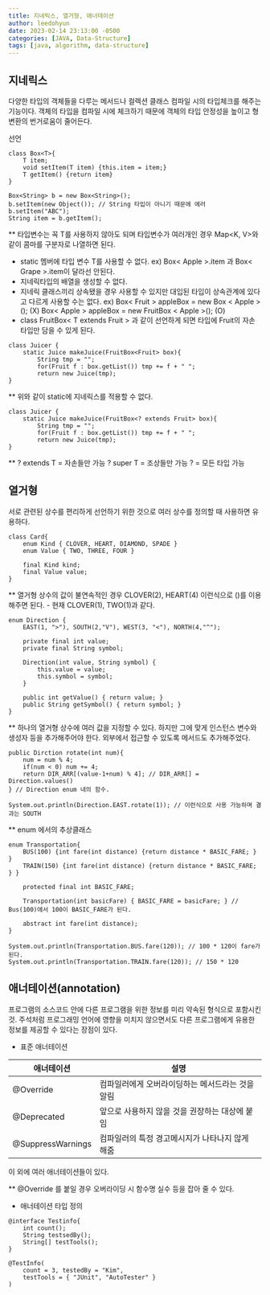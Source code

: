 ```yaml
---
title: 지네릭스, 열거형, 애너테이션
author: leedohyun
date: 2023-02-14 23:13:00 -0500
categories: [JAVA, Data-Structure]
tags: [java, algorithm, data-structure]
---
```


## 지네릭스

다양한 타입의 객체들을 다루는 메서드나 컬렉션 클래스 컴파일 시의 타입체크를 해주는 기능이다. 객체의 타입을 컴파일 시에 체크하기 때문에 객체의 타입 안정성을 높이고 형변환의 번거로움이 줄어든다.

선언

```
class Box<T>{
	T item;
	void setItem(T item) {this.item = item;}
	T getItem() {return item}
}

Box<String> b = new Box<String>();
b.setItem(new Object()); // String 타입이 아니기 때문에 에러
b.setItem("ABC");
String item = b.getItem();
```

** 타입변수는 꼭 T를 사용하지 않아도 되며 타입변수가 여러개인 경우 Map<K, V>와 같이 콤마를 구분자로 나열하면 된다.

- static 멤버에 타입 변수 T를 사용할 수 없다.
ex) Box< Apple >.item 과 Box< Grape >.item이 달라선 안된다.
- 지네릭타입의 배열을 생성할 수 없다.
- 지네릭 클래스끼리 상속됐을 경우 사용할 수 있지만 대입된 타입이 상속관계에 있다고 다르게 사용할 수는 없다.
ex) Box< Fruit > appleBox = new Box < Apple >(); (X)
	  Box< Apple > appleBox = new FruitBox < Apple >(); (O)
-  class FruitBox< T extends Fruit > 과 같이 선언하게 되면 타입에 Fruit의 자손 타입만 담을 수 있게 된다.

```
class Juicer {
	static Juice makeJuice(FruitBox<Fruit> box){
		String tmp = "";
		for(Fruit f : box.getList()) tmp += f + " ";
		return new Juice(tmp);
}
```

** 위와 같이 static에 지네릭스를 적용할 수 없다.

```
class Juicer {
	static Juice makeJuice(FruitBox<? extends Fruit> box){
		String tmp = "";
		for(Fruit f : box.getList()) tmp += f + " ";
		return new Juice(tmp);
}
```

** ? extends T = 자손들만 가능
? super T = 조상들만 가능
? = 모든 타입 가능

## 열거형

서로 관련된 상수를 편리하게 선언하기 위한 것으로 여러 상수를 정의할 때 사용하면 유용하다.

```
class Card{
	enum Kind { CLOVER, HEART, DIAMOND, SPADE }
	enum Value { TWO, THREE, FOUR }
	
	final Kind kind;
	final Value value;
}
```

** 열거형 상수의 값이 불연속적인 경우 CLOVER(2), HEART(4) 이런식으로 ()를 이용해주면 된다. - 현재 CLOVER(1), TWO(1)과 같다.

```
enum Direction {
	EAST(1, ">"), SOUTH(2,"V"), WEST(3, "<"), NORTH(4,"^");
	
	private final int value;
	private final String symbol;

	Direction(int value, String symbol) {
		this.value = value;
		this.symbol = symbol;
	}
	
	public int getValue() { return value; }
	public String getSymbol() { return symbol; }
}
```

** 하나의 열거형 상수에 여러 값을 지정할 수 있다. 하지만 그에 맞게 인스턴스 변수와 생성자 등을 추가해주어야 한다. 외부에서 접근할 수 있도록 메서드도 추가해주었다.

```
public Dirction rotate(int num){
	num = num % 4;
	if(num < 0) num += 4;
	return DIR_ARR[(value-1+num) % 4]; // DIR_ARR[] = Direction.values()
} // Direction enum 내의 함수.

System.out.println(Direction.EAST.rotate(1)); // 이런식으로 사용 가능하며 결과는 SOUTH
```

** enum 에서의 추상클래스

```
enum Transportation{
	BUS(100) {int fare(int distance) {return distance * BASIC_FARE; } }
	TRAIN(150) {int fare(int distance) {return distance * BASIC_FARE; } }

	protected final int BASIC_FARE;
	
	Transportation(int basicFare) { BASIC_FARE = basicFare; } // Bus(100)에서 100이 BASIC_FARE가 된다.
	
	abstract int fare(int distance);
}

System.out.println(Transportation.BUS.fare(120)); // 100 * 120이 fare가 된다.
System.out.println(Transportation.TRAIN.fare(120)); // 150 * 120
```

## 애너테이션(annotation)

프로그램의 소스코드 안에 다른 프로그램을 위한 정보를 미리 약속된 형식으로 포함시킨 것. 주석처럼 프로그래밍 언어에 영향을 미치지 않으면서도 다른 프로그램에게 유용한 정보를 제공할 수 있다는 장점이 있다.

- 표준 애너테이션

| 애너테이션  | 설명 |
|--|--|
| @Override | 컴파일러에게 오버라이딩하는 메서드라는 것을 알림 |
| @Deprecated | 앞으로 사용하지 않을 것을 권장하는 대상에 붙임 |
| @SuppressWarnings | 컴파일러의 특정 경고메시지가 나타나지 않게 해줌|

이 외에 여러 애너테이션들이 있다.

** @Override 를 붙일 경우 오버라이딩 시 함수명 실수 등을 잡아 줄 수 있다.

- 애너테이션 타입 정의

```
@interface Testinfo{
	int count();
	String testsedBy();
	String[] testTools();
}

@TestInfo(
	count = 3, testedBy = "Kim",
	testTools = { "JUnit", "AutoTester" }
)
```
